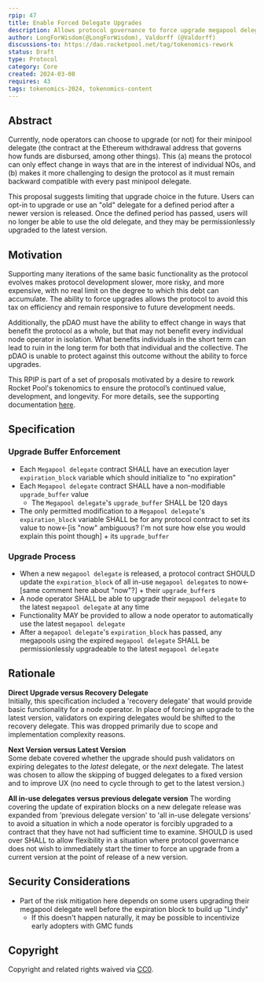 ```yaml
---
rpip: 47
title: Enable Forced Delegate Upgrades
description: Allows protocol governance to force upgrade megapool delegates after a Rocket Pool protocol upgrade takes place, and a grace period has expired. 
author: LongForWisdom(@LongForWisdom), Valdorff (@Valdorff)
discussions-to: https://dao.rocketpool.net/tag/tokenomics-rework
status: Draft
type: Protocol
category: Core
created: 2024-03-08
requires: 43
tags: tokenomics-2024, tokenomics-content
---
```


## Abstract
Currently, node operators can choose to upgrade (or not) for their minipool delegate (the contract at the Ethereum withdrawal address that governs how funds are disbursed, among other things). This (a) means the protocol can only effect change in ways that are in the interest of individual NOs, and (b) makes it more challenging to design the protocol as it must remain backward compatible with every past minipool delegate.

This proposal suggests limiting that upgrade choice in the future. Users can opt-in to upgrade or use an "old" delegate for a defined period after a newer version is released. Once the defined period has passed, users will no longer be able to use the old delegate, and they may be permissionlessly upgraded to the latest version. 

## Motivation

Supporting many iterations of the same basic functionality as the protocol evolves makes protocol development slower, more risky, and more expensive, with no real limit on the degree to which this debt can accumulate. The ability to force upgrades allows the protocol to avoid this tax on efficiency and remain responsive to future development needs.

Additionally, the pDAO must have the ability to effect change in ways that benefit the protocol as a whole, but that may not benefit every individual node operator in isolation. What benefits individuals in the short term can lead to ruin in the long term for both that individual and the collective. The pDAO is unable to protect against this outcome without the ability to force upgrades. 

This RPIP is part of a set of proposals motivated by a desire to rework Rocket Pool's tokenomics to ensure the protocol’s continued value, development, and longevity. For more details, see the supporting documentation [here](../tokenomics-explainers/001-why-rework.md). 

## Specification

### Upgrade Buffer Enforcement
- Each `Megapool delegate` contract SHALL have an execution layer `expiration_block` variable which should initialize to "no expiration"
- Each `Megapool delegate` contract SHALL have a non-modifiable `upgrade_buffer` value
  - The `Megapool delegate`'s `upgrade_buffer` SHALL be 120 days
- The only permitted modification to a `Megapool delegate`'s `expiration_block` variable SHALL be for any protocol contract to set its value to now<-[is "now" ambiguous? I'm not sure how else you would explain this point though]  + its `upgrade_buffer`

### Upgrade Process
- When a new `megapool delegate` is released, a protocol contract SHOULD update the `expiration_block` of all in-use `megapool delegate`s to now<-[same comment here about "now"?] + their `upgrade_buffer`s
- A node operator SHALL be able to upgrade their `megapool delegate` to the latest `megapool delegate` at any time
- Functionality MAY be provided to allow a node operator to automatically use the latest `megapool delegate`
- After a `megapool delegate`'s `expiration_block` has passed, any megapools using the expired `megapool delegate` SHALL be permissionlessly upgradeable to the latest `megapool delegate`

## Rationale

**Direct Upgrade versus Recovery Delegate**  
Initially, this specification included a 'recovery delegate' that would provide basic functionality for a node operator. In place of forcing an upgrade to the latest version, validators on expiring delegates would be shifted to the recovery delegate. This was dropped primarily due to scope and implementation complexity reasons.

**Next Version versus Latest Version**  
Some debate covered whether the upgrade should push validators on expiring delegates to the _latest_ delegate, or the _next_ delegate. The latest was chosen to allow the skipping of bugged delegates to a fixed version and to improve UX (no need to cycle through to get to the latest version.)

**All in-use delegates versus previous delegate version**
The wording covering the update of expiration blocks on a new delegate release was expanded from 'previous delegate version' to 'all in-use delegate versions' to avoid a situation in which a node operator is forcibly upgraded to a contract that they have not had sufficient time to examine. SHOULD is used over SHALL to allow flexibility in a situation where protocol governance does not wish to immediately start the timer to force an upgrade from a current version at the point of release of a new version. 

## Security Considerations
- Part of the risk mitigation here depends on some users upgrading their megapool delegate well before the expiration block to build up "Lindy"
  - If this doesn't happen naturally, it may be possible to incentivize early adopters with GMC funds

## Copyright
Copyright and related rights waived via [CC0](https://creativecommons.org/publicdomain/zero/1.0/).
